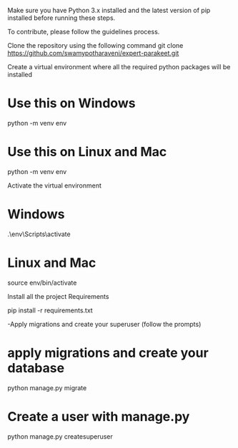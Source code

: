 Make sure you have Python 3.x installed and the latest version of pip installed before running these steps.

To contribute, please follow the guidelines process.

Clone the repository using the following command
git clone https://github.com/swamypotharaveni/expert-parakeet.git

Create a virtual environment where all the required python packages will be installed

# Use this on Windows
python -m venv env
# Use this on Linux and Mac
python -m venv env

Activate the virtual environment


# Windows
.\env\Scripts\activate
# Linux and Mac
source env/bin/activate

Install all the project Requirements

pip install -r requirements.txt

-Apply migrations and create your superuser (follow the prompts)

# apply migrations and create your database
python manage.py migrate

# Create a user with manage.py
python manage.py createsuperuser
